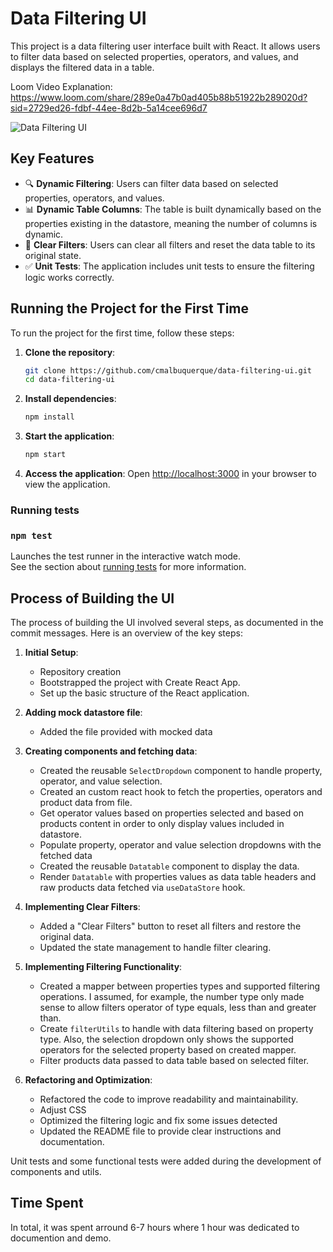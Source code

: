 # Data Filtering UI

This project is a data filtering user interface built with React. It allows users to filter data based on selected properties, operators, and values, and displays the filtered data in a table.

Loom Video Explanation: https://www.loom.com/share/289e0a47b0ad405b88b51922b289020d?sid=2729ed26-fdbf-44ee-8d2b-5a14cee696d7

![Data Filtering UI](./demo/demo.gif)

## Key Features

- 🔍 **Dynamic Filtering**: Users can filter data based on selected properties, operators, and values.
- 📊 **Dynamic Table Columns**: The table is built dynamically based on the properties existing in the datastore, meaning the number of columns is dynamic.
- 🧹 **Clear Filters**: Users can clear all filters and reset the data table to its original state.
- ✅ **Unit Tests**: The application includes unit tests to ensure the filtering logic works correctly.


## Running the Project for the First Time

To run the project for the first time, follow these steps:

1. **Clone the repository**:
    ```sh
    git clone https://github.com/cmalbuquerque/data-filtering-ui.git
    cd data-filtering-ui
    ```

2. **Install dependencies**:
    ```sh
    npm install
    ```

3. **Start the application**:
    ```sh
    npm start
    ```

4. **Access the application**:
    Open [http://localhost:3000](http://localhost:3000) in your browser to view the application.



### Running tests

### `npm test`


Launches the test runner in the interactive watch mode.\
See the section about [running tests](https://facebook.github.io/create-react-app/docs/running-tests) for more information.


## Process of Building the UI


The process of building the UI involved several steps, as documented in the commit messages. Here is an overview of the key steps:

1. **Initial Setup**:
    - Repository creation
    - Bootstrapped the project with Create React App.
    - Set up the basic structure of the React application.

2. **Adding mock datastore file**:
    - Added the file provided with mocked data

3. **Creating components and fetching data**:
    - Created the reusable `SelectDropdown` component to handle property, operator, and value selection.
    - Created an custom react hook to fetch the properties, operators and product data from file.
    - Get operator values based on properties selected and based on products content in order to only display values included in datastore.
    - Populate property, operator and value selection dropdowns with the fetched data
    - Created the reusable `Datatable` component to display the data.
    - Render `Datatable` with properties values as data table headers and raw products data fetched via `useDataStore` hook.

4. **Implementing Clear Filters**:
    - Added a "Clear Filters" button to reset all filters and restore the original data.
    - Updated the state management to handle filter clearing.

5. **Implementing Filtering Functionality**:
    - Created a mapper between properties types and supported filtering operations. I assumed, for example, the number type only made sense to allow filters operator of type equals, less than and greater than.
    - Create `filterUtils` to handle with data filtering based on property type. Also, the selection dropdown only shows the supported operators for the selected property based on created mapper. 
    - Filter products data passed to data table based on selected filter.

6. **Refactoring and Optimization**:
    - Refactored the code to improve readability and maintainability.
    - Adjust CSS
    - Optimized the filtering logic and fix some issues detected
    - Updated the README file to provide clear instructions and documentation.


Unit tests and some functional tests were added during the development of components and utils.


## Time Spent 

In total, it was spent arround 6-7 hours where 1 hour was dedicated to documention and demo.